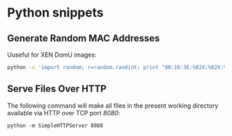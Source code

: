 # Python snippets

## Generate Random MAC Addresses

Uuseful for XEN DomU images:

```bash
python -c 'import random; r=random.randint; print "00:16:3E:%02X:%02X:%02X" % (r(0, 0x7f), r(0, 0xff), r(0, 0xff))'
```

## Serve Files Over HTTP

The following command will make all files in the present working directory
available via HTTP over TCP port *8080*:

```
python -m SimpleHTTPServer 8080
```
